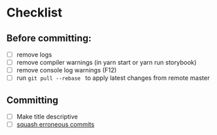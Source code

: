# Checklist
## Before committing:
- [ ] remove logs
- [ ] remove compiler warnings (in yarn start or yarn run storybook)
- [ ] remove console log warnings (F12)
- [ ] run ```git pull --rebase ``` to apply latest changes from remote master

## Committing
- [ ] Make title descriptive
- [ ] [squash erroneous commits](https://www.internalpointers.com/post/squash-commits-into-one-git)
